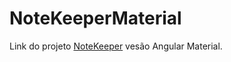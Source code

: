 # NoteKeeperMaterial

Link do projeto [NoteKeeper](https://note-keeper-material-webapp.onrender.com) vesão Angular Material.

